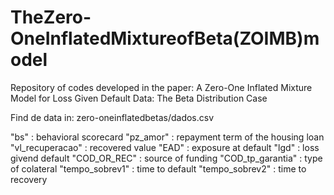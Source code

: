 # TheZero-OneInflatedMixtureofBeta(ZOIMB)model
Repository of codes developed in the paper: A Zero-One Inflated Mixture Model for Loss Given Default Data: The Beta Distribution Case


Find de data in:
zero-oneinflatedbetas/dados.csv

"bs" : behavioral scorecard
"pz_amor" : repayment term of the housing loan
"vl_recuperacao" : recovered value
"EAD" : exposure at default
"lgd" : loss givend default
"COD_OR_REC" : source of funding
"COD_tp_garantia" : type of colateral
"tempo_sobrev1" : time to default
"tempo_sobrev2" : time to recovery


